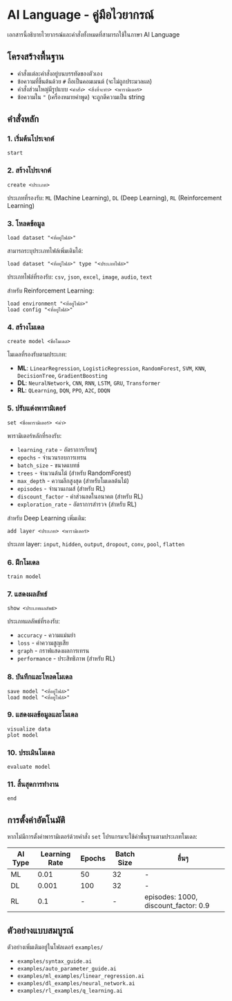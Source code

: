 
# AI Language - คู่มือไวยากรณ์

เอกสารนี้อธิบายไวยากรณ์และคำสั่งทั้งหมดที่สามารถใช้ในภาษา AI Language

## โครงสร้างพื้นฐาน

- คำสั่งแต่ละคำสั่งอยู่บนบรรทัดของตัวเอง
- ข้อความที่ขึ้นต้นด้วย `#` ถือเป็นคอมเมนต์ (จะไม่ถูกประมวลผล)
- คำสั่งส่วนใหญ่มีรูปแบบ `<คำสั่ง> <สิ่งที่จะทำ> <พารามิเตอร์>`
- ข้อความใน `"` (เครื่องหมายคำพูด) จะถูกตีความเป็น string

## คำสั่งหลัก

### 1. เริ่มต้นโปรเจกต์

```
start
```

### 2. สร้างโปรเจกต์
```
create <ประเภท>
```
ประเภทที่รองรับ: `ML` (Machine Learning), `DL` (Deep Learning), `RL` (Reinforcement Learning)

### 3. โหลดข้อมูล

```
load dataset "<ที่อยู่ไฟล์>"
```
สามารถระบุประเภทไฟล์เพิ่มเติมได้:
```
load dataset "<ที่อยู่ไฟล์>" type "<ประเภทไฟล์>"
```
ประเภทไฟล์ที่รองรับ: `csv`, `json`, `excel`, `image`, `audio`, `text`

สำหรับ Reinforcement Learning:
```
load environment "<ที่อยู่ไฟล์>"
load config "<ที่อยู่ไฟล์>"
```

### 4. สร้างโมเดล

```
create model <ชื่อโมเดล>
```

โมเดลที่รองรับตามประเภท:
- **ML**: `LinearRegression`, `LogisticRegression`, `RandomForest`, `SVM`, `KNN`, `DecisionTree`, `GradientBoosting`
- **DL**: `NeuralNetwork`, `CNN`, `RNN`, `LSTM`, `GRU`, `Transformer`
- **RL**: `QLearning`, `DQN`, `PPO`, `A2C`, `DDQN`

### 5. ปรับแต่งพารามิเตอร์
```
set <ชื่อพารามิเตอร์> <ค่า>
```

พารามิเตอร์หลักที่รองรับ:
- `learning_rate` - อัตราการเรียนรู้
- `epochs` - จำนวนรอบการเทรน
- `batch_size` - ขนาดแบทช์
- `trees` - จำนวนต้นไม้ (สำหรับ RandomForest)
- `max_depth` - ความลึกสูงสุด (สำหรับโมเดลต้นไม้)
- `episodes` - จำนวนเกมส์ (สำหรับ RL)
- `discount_factor` - ค่าส่วนลดในอนาคต (สำหรับ RL)
- `exploration_rate` - อัตราการสำรวจ (สำหรับ RL)

สำหรับ Deep Learning เพิ่มเติม:
```
add layer <ประเภท> <พารามิเตอร์>
```
ประเภท layer: `input`, `hidden`, `output`, `dropout`, `conv`, `pool`, `flatten`

### 6. ฝึกโมเดล
```
train model
```

### 7. แสดงผลลัพธ์
```
show <ประเภทผลลัพธ์>
```
ประเภทผลลัพธ์ที่รองรับ:
- `accuracy` - ความแม่นยำ
- `loss` - ค่าความสูญเสีย
- `graph` - กราฟแสดงผลการเทรน
- `performance` - ประสิทธิภาพ (สำหรับ RL)

### 8. บันทึกและโหลดโมเดล
```
save model "<ที่อยู่ไฟล์>"
load model "<ที่อยู่ไฟล์>"
```

### 9. แสดงผลข้อมูลและโมเดล
```
visualize data
plot model
```

### 10. ประเมินโมเดล
```
evaluate model
```

### 11. สิ้นสุดการทำงาน
```
end
```

## การตั้งค่าอัตโนมัติ

หากไม่มีการตั้งค่าพารามิเตอร์ด้วยคำสั่ง `set` โปรแกรมจะใช้ค่าพื้นฐานตามประเภทโมเดล:

| AI Type | Learning Rate | Epochs | Batch Size | อื่นๆ |
|---------|--------------|--------|------------|-----|
| ML | 0.01 | 50 | 32 | - |
| DL | 0.001 | 100 | 32 | - |
| RL | 0.1 | - | - | episodes: 1000, discount_factor: 0.9 |

## ตัวอย่างแบบสมบูรณ์

ตัวอย่างเพิ่มเติมอยู่ในโฟลเดอร์ `examples/`
- `examples/syntax_guide.ai`
- `examples/auto_parameter_guide.ai`
- `examples/ml_examples/linear_regression.ai`
- `examples/dl_examples/neural_network.ai`
- `examples/rl_examples/q_learning.ai`
